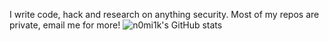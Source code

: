 I write code, hack and research on anything security. Most of my repos are private, email me for more! 
![n0mi1k's GitHub stats](https://github-readme-stats.vercel.app/api?username=n0mi1k&show_icons=true&theme=highcontrast&hide=prs&hide_rank=true)
